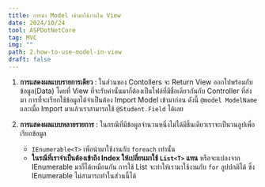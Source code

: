 ```yaml
---
title: การนำ Model เข้ามาใช้งานใน View
date: 2024/10/24
tool: ASPDotNetCore
tag: MVC
img: ""
path: 2.how-to-use-model-in-view
draft: false
---
```


1. **การแสดงผลแบบรายการเดียว** : ในส่วนของ Contollers จะ Return View ออกไปพร้อมกับข้อมูล(Data) โดยที่ View ที่จะรับค่านั้นมาก็ต้องเป็นไฟล์ที่มีชื่อเดียวกันกับ Controller ที่ส่งมา การที่จะเรียกใช้ข้อมูลได้จำเป็นต้อง Import Model เข้ามาก่อน ดังนี้ `@model ModelName` และเมื่อ Import มาแล้วเราสามารถใช้ `@Student.Field` ได้เลย

2. **การแสดงผลแบบหลายรายการ** : ในกรณีที่มีข้อมูลจำนวนหนึ่งไม่ได้มีชิ้นเดียวเราจะเป็นวนลูปเพื่อเรียกข้อมูล
   - `IEnumerable<T>` เพิ่อนำมาใช้งานกับ `foreach` เท่านั้น <br>
   - **ในรณีที่เราจำเป็นต้องเข้าถึง Index ให้เปลี่ยนมาใช้ `List<T>` แทน** หรือจะแปลงจาก IEnumerable มาก็ได้เหมือนกัน การใช้ List จะทำให้เรามาใช้งานกับ `for` ลูปปกติได้ ซึ่ง IEnumerable ไม่สามารถทำในส่วนนี้ได้
